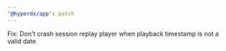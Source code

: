 ```yaml
---
'@hyperdx/app': patch
---
```


Fix: Don't crash session replay player when playback timestamp is not a valid
date
